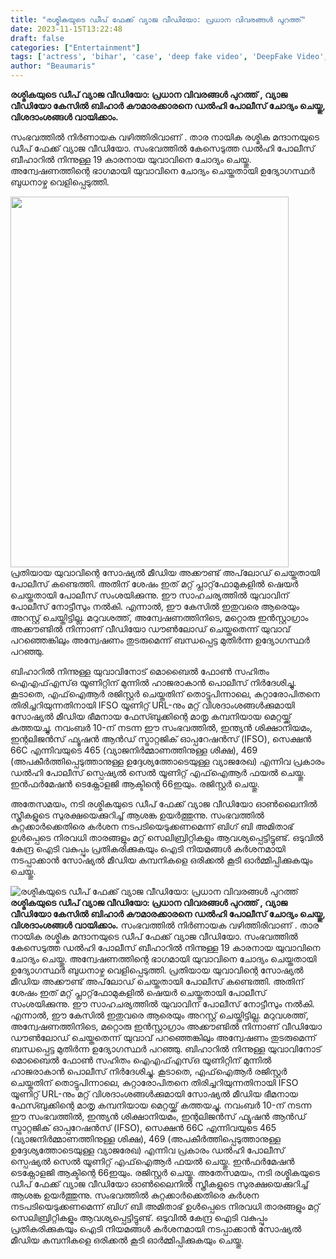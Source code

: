 ```yaml
---
title: "രശ്മികയുടെ ഡീപ് ഫേക്ക് വ്യാജ വീഡിയോ: പ്രധാന വിവരങ്ങൾ പുറത്ത്"
date: 2023-11-15T13:22:48
draft: false
categories: ["Entertainment"]
tags: ['actress', 'bihar', 'case', 'deep fake video', 'DeepFake Video', 'Delhi Police', 'Rashmika Mandanna']
author: "Beaumaris"
---
```


<strong>രശ്മികയുടെ ഡീപ് വ്യാജ വീഡിയോ: പ്രധാന വിവരങ്ങൾ പുറത്ത് , വ്യാജ വീഡിയോ കേസിൽ ബിഹാർ കൗമാരക്കാരനെ ഡൽഹി പോലീസ് ചോദ്യം ചെയ്തു, വിശദാംശങ്ങൾ വായിക്കാം.</strong>

സംഭവത്തിൽ നിർണായക വഴിത്തിരിവാണ് . താര നായിക രശ്മിക മന്ദാനയുടെ ഡീപ് ഫേക്ക് വ്യാജ വീഡിയോ. സംഭവത്തിൽ കേസെടുത്ത ഡൽഹി പോലീസ് ബീഹാറിൽ നിന്നുള്ള 19 കാരനായ യുവാവിനെ ചോദ്യം ചെയ്തു. അന്വേഷണത്തിന്റെ ഭാഗമായി യുവാവിനെ ചോദ്യം ചെയ്തതായി ഉദ്യോഗസ്ഥർ ബുധനാഴ്ച വെളിപ്പെടുത്തി.

<img class=" wp-image-429971 aligncenter" src="https://cdn.boolokam.com/articles/2023/11/wffwfwff.webp" alt="" width="445" height="593" />പ്രതിയായ യുവാവിന്റെ സോഷ്യൽ മീഡിയ അക്കൗണ്ട് അപ്‌ലോഡ് ചെയ്തതായി പോലീസ് കണ്ടെത്തി. അതിന് ശേഷം ഇത് മറ്റ് പ്ലാറ്റ്‌ഫോമുകളിൽ ഷെയർ ചെയ്തതായി പോലീസ് സംശയിക്കുന്നു. ഈ സാഹചര്യത്തിൽ യുവാവിന് പോലീസ് നോട്ടീസും നൽകി. എന്നാൽ, ഈ കേസിൽ ഇതുവരെ ആരെയും അറസ്റ്റ് ചെയ്തിട്ടില്ല. മറുവശത്ത്, അന്വേഷണത്തിനിടെ, മറ്റൊരു ഇൻസ്റ്റാഗ്രാം അക്കൗണ്ടിൽ നിന്നാണ് വീഡിയോ ഡൗൺലോഡ് ചെയ്തതെന്ന് യുവാവ് പറഞ്ഞെങ്കിലും അന്വേഷണം തുടരുമെന്ന് ബന്ധപ്പെട്ട മുതിർന്ന ഉദ്യോഗസ്ഥർ പറഞ്ഞു.

ബിഹാറിൽ നിന്നുള്ള യുവാവിനോട് മൊബൈൽ ഫോൺ സഹിതം ഐഎഫ്എസ്ഒ യൂണിറ്റിന് മുന്നിൽ ഹാജരാകാൻ പൊലീസ് നിർദേശിച്ചു. കൂടാതെ, എഫ്‌ഐആർ രജിസ്റ്റർ ചെയ്തതിന് തൊട്ടുപിന്നാലെ, കുറ്റാരോപിതനെ തിരിച്ചറിയുന്നതിനായി IFSO യൂണിറ്റ് URL-നും മറ്റ് വിശദാംശങ്ങൾക്കുമായി സോഷ്യൽ മീഡിയ ഭീമനായ ഫേസ്ബുക്കിന്റെ മാതൃ കമ്പനിയായ മെറ്റയ്ക്ക് കത്തയച്ചു. നവംബർ 10-ന് നടന്ന ഈ സംഭവത്തിൽ, ഇന്ത്യൻ ശിക്ഷാനിയമം, ഇന്റലിജൻസ് ഫ്യൂഷൻ ആൻഡ് സ്ട്രാറ്റജിക് ഓപ്പറേഷൻസ് (IFSO), സെക്ഷൻ 66C എന്നിവയുടെ 465 (വ്യാജനിർമ്മാണത്തിനുള്ള ശിക്ഷ), 469 (അപകീർത്തിപ്പെടുത്താനുള്ള ഉദ്ദേശ്യത്തോടെയുള്ള വ്യാജരേഖ) എന്നിവ പ്രകാരം ഡൽഹി പോലീസ് സ്പെഷ്യൽ സെൽ യൂണിറ്റ് എഫ്ഐആർ ഫയൽ ചെയ്തു. ഇൻഫർമേഷൻ ടെക്നോളജി ആക്ടിന്റെ 66ഇയും. രജിസ്റ്റർ ചെയ്തു.

അതേസമയം, നടി രശ്മികയുടെ ഡീപ് ഫേക്ക് വ്യാജ വീഡിയോ ഓൺലൈനിൽ സ്ത്രീകളുടെ സുരക്ഷയെക്കുറിച്ച് ആശങ്ക ഉയർത്തുന്നു. സംഭവത്തിൽ കുറ്റക്കാർക്കെതിരെ കർശന നടപടിയെടുക്കണമെന്ന് ബിഗ് ബി അമിതാഭ് ഉൾപ്പെടെ നിരവധി താരങ്ങളും മറ്റ് സെലിബ്രിറ്റികളും ആവശ്യപ്പെട്ടിട്ടുണ്ട്. ഒടുവിൽ കേന്ദ്ര ഐടി വകുപ്പും പ്രതികരിക്കുകയും ഐടി നിയമങ്ങൾ കർശനമായി നടപ്പാക്കാൻ സോഷ്യൽ മീഡിയ കമ്പനികളെ ഒരിക്കൽ കൂടി ഓർമ്മിപ്പിക്കുകയും ചെയ്തു.


![രശ്മികയുടെ ഡീപ് ഫേക്ക് വ്യാജ വീഡിയോ: പ്രധാന വിവരങ്ങൾ പുറത്ത്](https://cdn.boolokam.com/articles/2023/11/wffwfwff.webp)**രശ്മികയുടെ ഡീപ് വ്യാജ വീഡിയോ: പ്രധാന വിവരങ്ങൾ പുറത്ത് , വ്യാജ വീഡിയോ കേസിൽ ബിഹാർ കൗമാരക്കാരനെ ഡൽഹി പോലീസ് ചോദ്യം ചെയ്തു, വിശദാംശങ്ങൾ വായിക്കാം.** സംഭവത്തിൽ നിർണായക വഴിത്തിരിവാണ് . താര നായിക രശ്മിക മന്ദാനയുടെ ഡീപ് ഫേക്ക് വ്യാജ വീഡിയോ. സംഭവത്തിൽ കേസെടുത്ത ഡൽഹി പോലീസ് ബീഹാറിൽ നിന്നുള്ള 19 കാരനായ യുവാവിനെ ചോദ്യം ചെയ്തു. അന്വേഷണത്തിന്റെ ഭാഗമായി യുവാവിനെ ചോദ്യം ചെയ്തതായി ഉദ്യോഗസ്ഥർ ബുധനാഴ്ച വെളിപ്പെടുത്തി. പ്രതിയായ യുവാവിന്റെ സോഷ്യൽ മീഡിയ അക്കൗണ്ട് അപ്‌ലോഡ് ചെയ്തതായി പോലീസ് കണ്ടെത്തി. അതിന് ശേഷം ഇത് മറ്റ് പ്ലാറ്റ്‌ഫോമുകളിൽ ഷെയർ ചെയ്തതായി പോലീസ് സംശയിക്കുന്നു. ഈ സാഹചര്യത്തിൽ യുവാവിന് പോലീസ് നോട്ടീസും നൽകി. എന്നാൽ, ഈ കേസിൽ ഇതുവരെ ആരെയും അറസ്റ്റ് ചെയ്തിട്ടില്ല. മറുവശത്ത്, അന്വേഷണത്തിനിടെ, മറ്റൊരു ഇൻസ്റ്റാഗ്രാം അക്കൗണ്ടിൽ നിന്നാണ് വീഡിയോ ഡൗൺലോഡ് ചെയ്തതെന്ന് യുവാവ് പറഞ്ഞെങ്കിലും അന്വേഷണം തുടരുമെന്ന് ബന്ധപ്പെട്ട മുതിർന്ന ഉദ്യോഗസ്ഥർ പറഞ്ഞു. ബിഹാറിൽ നിന്നുള്ള യുവാവിനോട് മൊബൈൽ ഫോൺ സഹിതം ഐഎഫ്എസ്ഒ യൂണിറ്റിന് മുന്നിൽ ഹാജരാകാൻ പൊലീസ് നിർദേശിച്ചു. കൂടാതെ, എഫ്‌ഐആർ രജിസ്റ്റർ ചെയ്തതിന് തൊട്ടുപിന്നാലെ, കുറ്റാരോപിതനെ തിരിച്ചറിയുന്നതിനായി IFSO യൂണിറ്റ് URL-നും മറ്റ് വിശദാംശങ്ങൾക്കുമായി സോഷ്യൽ മീഡിയ ഭീമനായ ഫേസ്ബുക്കിന്റെ മാതൃ കമ്പനിയായ മെറ്റയ്ക്ക് കത്തയച്ചു. നവംബർ 10-ന് നടന്ന ഈ സംഭവത്തിൽ, ഇന്ത്യൻ ശിക്ഷാനിയമം, ഇന്റലിജൻസ് ഫ്യൂഷൻ ആൻഡ് സ്ട്രാറ്റജിക് ഓപ്പറേഷൻസ് (IFSO), സെക്ഷൻ 66C എന്നിവയുടെ 465 (വ്യാജനിർമ്മാണത്തിനുള്ള ശിക്ഷ), 469 (അപകീർത്തിപ്പെടുത്താനുള്ള ഉദ്ദേശ്യത്തോടെയുള്ള വ്യാജരേഖ) എന്നിവ പ്രകാരം ഡൽഹി പോലീസ് സ്പെഷ്യൽ സെൽ യൂണിറ്റ് എഫ്ഐആർ ഫയൽ ചെയ്തു. ഇൻഫർമേഷൻ ടെക്നോളജി ആക്ടിന്റെ 66ഇയും. രജിസ്റ്റർ ചെയ്തു. അതേസമയം, നടി രശ്മികയുടെ ഡീപ് ഫേക്ക് വ്യാജ വീഡിയോ ഓൺലൈനിൽ സ്ത്രീകളുടെ സുരക്ഷയെക്കുറിച്ച് ആശങ്ക ഉയർത്തുന്നു. സംഭവത്തിൽ കുറ്റക്കാർക്കെതിരെ കർശന നടപടിയെടുക്കണമെന്ന് ബിഗ് ബി അമിതാഭ് ഉൾപ്പെടെ നിരവധി താരങ്ങളും മറ്റ് സെലിബ്രിറ്റികളും ആവശ്യപ്പെട്ടിട്ടുണ്ട്. ഒടുവിൽ കേന്ദ്ര ഐടി വകുപ്പും പ്രതികരിക്കുകയും ഐടി നിയമങ്ങൾ കർശനമായി നടപ്പാക്കാൻ സോഷ്യൽ മീഡിയ കമ്പനികളെ ഒരിക്കൽ കൂടി ഓർമ്മിപ്പിക്കുകയും ചെയ്തു.
